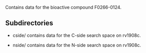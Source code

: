 Contains data for the bioactive compound F0266-0124.

## Subdirectories

- cside/ contains data for the C-side search space on rv1908c.

- nside/ contains data for the N-side search space on rv1908c.

